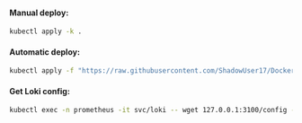 #### Manual deploy:
```bash
kubectl apply -k .
```

#### Automatic deploy:
```bash
kubectl apply -f "https://raw.githubusercontent.com/ShadowUser17/DockerTemplates/master/K8S/loki/fluxcd-deploy.yml"
```

#### Get Loki config:
```bash
kubectl exec -n prometheus -it svc/loki -- wget 127.0.0.1:3100/config -O -
```
